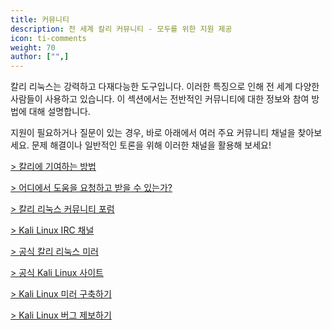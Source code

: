 ```yaml
---
title: 커뮤니티
description: 전 세계 칼리 커뮤니티 - 모두를 위한 지원 제공
icon: ti-comments
weight: 70
author: ["",]
---
```


칼리 리눅스는 강력하고 다재다능한 도구입니다. 이러한 특징으로 인해 전 세계 다양한 사람들이 사용하고 있습니다. 이 섹션에서는 전반적인 커뮤니티에 대한 정보와 참여 방법에 대해 설명합니다.

지원이 필요하거나 질문이 있는 경우, 바로 아래에서 여러 주요 커뮤니티 채널을 찾아보세요. 문제 해결이나 일반적인 토론을 위해 이러한 채널을 활용해 보세요!

[> 칼리에 기여하는 방법](https://kali.krfoss.org/community/contribute/)

[> 어디에서 도움을 요청하고 받을 수 있는가?](https://kali.krfoss.org/community/getting-help/)

[> 칼리 리눅스 커뮤니티 포럼](https://kali.krfoss.org/community/kali-linux-community-forums/)

[> Kali Linux IRC 채널](https://kali.krfoss.org/community/kali-linux-irc-channel/)

[> 공식 칼리 리눅스 미러](https://kali.krfoss.org/community/kali-linux-mirrors/)

[> 공식 Kali Linux 사이트](https://kali.krfoss.org/community/list-of-official-kali-sites/)

[> Kali Linux 미러 구축하기](https://kali.krfoss.org/community/setting-up-a-kali-linux-mirror/)

[> Kali Linux 버그 제보하기](https://kali.krfoss.org/community/submitting-issues-kali-bug-tracker/)